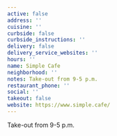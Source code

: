 ```yaml
---
active: false
address: ''
cuisine: ''
curbside: false
curbside_instructions: ''
delivery: false
delivery_service_websites: ''
hours: ''
name: Simple Cafe
neighborhood: ''
notes: Take-out from 9-5 p.m.
restaurant_phone: ''
social: ''
takeout: false
website: https://www.simple.cafe/
---
```


Take-out from 9-5 p.m.